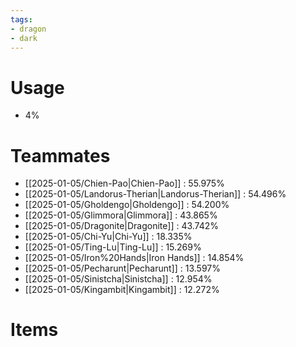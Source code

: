 ```yaml
---
tags:
- dragon
- dark
---
```

# Usage
- 4%
# Teammates
- [[2025-01-05/Chien-Pao|Chien-Pao]] : 55.975%
- [[2025-01-05/Landorus-Therian|Landorus-Therian]] : 54.496%
- [[2025-01-05/Gholdengo|Gholdengo]] : 54.200%
- [[2025-01-05/Glimmora|Glimmora]] : 43.865%
- [[2025-01-05/Dragonite|Dragonite]] : 43.742%
- [[2025-01-05/Chi-Yu|Chi-Yu]] : 18.335%
- [[2025-01-05/Ting-Lu|Ting-Lu]] : 15.269%
- [[2025-01-05/Iron%20Hands|Iron Hands]] : 14.854%
- [[2025-01-05/Pecharunt|Pecharunt]] : 13.597%
- [[2025-01-05/Sinistcha|Sinistcha]] : 12.954%
- [[2025-01-05/Kingambit|Kingambit]] : 12.272%
# Items